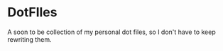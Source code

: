 # DotFIles
A soon to be collection of my personal dot files, so I don't have to keep rewriting them.
